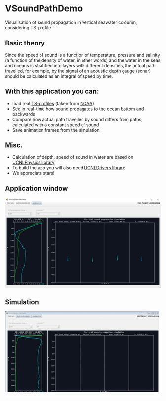 # VSoundPathDemo
Visualisation of sound propagation in vertical seawater coloumn, considering TS-profile

## Basic theory
Since the speed of sound is a function of temperature, pressure and salinity (a function of the density of water, in other words) and the water in the seas and oceans is stratified into layers with different densities, the actual path travelled, for example, by the signal of an acoustic depth gauge (sonar) should be calculated as an integral of speed by time.

## With this application you can:
* load real [TS-profiles](/Profiles) (taken from [NOAA](https://www.nodc.noaa.gov/OC5/SELECT/dbsearch/dbsearch.html))
* See in real-time how sound propagates to the ocean bottom and backwards
* Compare how actual path travelled by sound differs from paths, calculated with a constant speed of sound
* Save animation frames from the simulation

## Misc.
* Calculation of depth, speed of sound in water are based on [UCNLPhysics library](https://github.com/ucnl/UCNLPhysics)  
* To build the app you will also need [UCNLDrivers library](https://github.com/ucnl/UCNLDrivers)
* We appreciate stars!

## Application window
![Screenshot](/Pics/screen1.png)

## Simulation
![Simulation](/Pics/simulation.gif)


